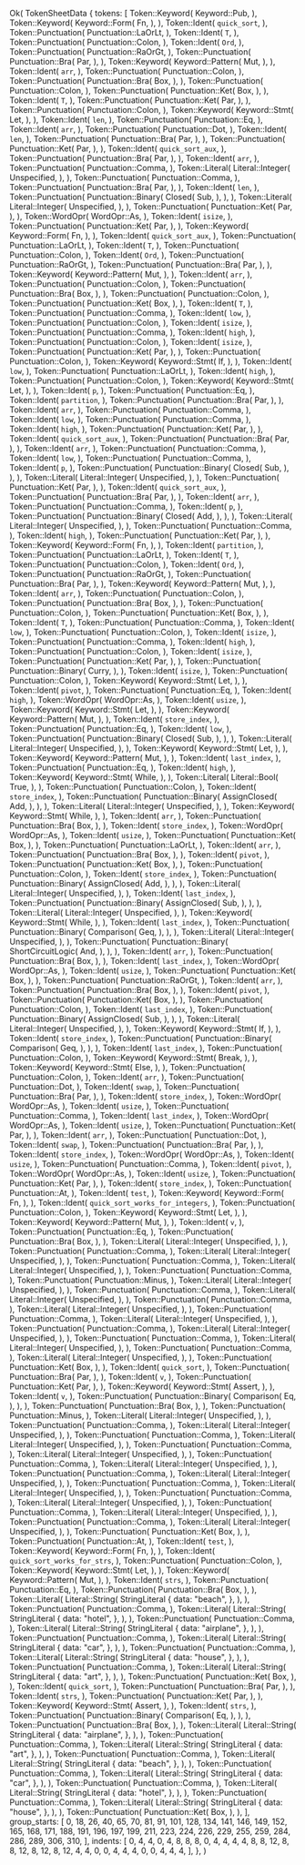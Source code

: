 Ok(
    TokenSheetData {
        tokens: [
            Token::Keyword(
                Keyword::Pub,
            ),
            Token::Keyword(
                Keyword::Form(
                    Fn,
                ),
            ),
            Token::Ident(
                `quick_sort`,
            ),
            Token::Punctuation(
                Punctuation::LaOrLt,
            ),
            Token::Ident(
                `T`,
            ),
            Token::Punctuation(
                Punctuation::Colon,
            ),
            Token::Ident(
                `Ord`,
            ),
            Token::Punctuation(
                Punctuation::RaOrGt,
            ),
            Token::Punctuation(
                Punctuation::Bra(
                    Par,
                ),
            ),
            Token::Keyword(
                Keyword::Pattern(
                    Mut,
                ),
            ),
            Token::Ident(
                `arr`,
            ),
            Token::Punctuation(
                Punctuation::Colon,
            ),
            Token::Punctuation(
                Punctuation::Bra(
                    Box,
                ),
            ),
            Token::Punctuation(
                Punctuation::Colon,
            ),
            Token::Punctuation(
                Punctuation::Ket(
                    Box,
                ),
            ),
            Token::Ident(
                `T`,
            ),
            Token::Punctuation(
                Punctuation::Ket(
                    Par,
                ),
            ),
            Token::Punctuation(
                Punctuation::Colon,
            ),
            Token::Keyword(
                Keyword::Stmt(
                    Let,
                ),
            ),
            Token::Ident(
                `len`,
            ),
            Token::Punctuation(
                Punctuation::Eq,
            ),
            Token::Ident(
                `arr`,
            ),
            Token::Punctuation(
                Punctuation::Dot,
            ),
            Token::Ident(
                `len`,
            ),
            Token::Punctuation(
                Punctuation::Bra(
                    Par,
                ),
            ),
            Token::Punctuation(
                Punctuation::Ket(
                    Par,
                ),
            ),
            Token::Ident(
                `quick_sort_aux`,
            ),
            Token::Punctuation(
                Punctuation::Bra(
                    Par,
                ),
            ),
            Token::Ident(
                `arr`,
            ),
            Token::Punctuation(
                Punctuation::Comma,
            ),
            Token::Literal(
                Literal::Integer(
                    Unspecified,
                ),
            ),
            Token::Punctuation(
                Punctuation::Comma,
            ),
            Token::Punctuation(
                Punctuation::Bra(
                    Par,
                ),
            ),
            Token::Ident(
                `len`,
            ),
            Token::Punctuation(
                Punctuation::Binary(
                    Closed(
                        Sub,
                    ),
                ),
            ),
            Token::Literal(
                Literal::Integer(
                    Unspecified,
                ),
            ),
            Token::Punctuation(
                Punctuation::Ket(
                    Par,
                ),
            ),
            Token::WordOpr(
                WordOpr::As,
            ),
            Token::Ident(
                `isize`,
            ),
            Token::Punctuation(
                Punctuation::Ket(
                    Par,
                ),
            ),
            Token::Keyword(
                Keyword::Form(
                    Fn,
                ),
            ),
            Token::Ident(
                `quick_sort_aux`,
            ),
            Token::Punctuation(
                Punctuation::LaOrLt,
            ),
            Token::Ident(
                `T`,
            ),
            Token::Punctuation(
                Punctuation::Colon,
            ),
            Token::Ident(
                `Ord`,
            ),
            Token::Punctuation(
                Punctuation::RaOrGt,
            ),
            Token::Punctuation(
                Punctuation::Bra(
                    Par,
                ),
            ),
            Token::Keyword(
                Keyword::Pattern(
                    Mut,
                ),
            ),
            Token::Ident(
                `arr`,
            ),
            Token::Punctuation(
                Punctuation::Colon,
            ),
            Token::Punctuation(
                Punctuation::Bra(
                    Box,
                ),
            ),
            Token::Punctuation(
                Punctuation::Colon,
            ),
            Token::Punctuation(
                Punctuation::Ket(
                    Box,
                ),
            ),
            Token::Ident(
                `T`,
            ),
            Token::Punctuation(
                Punctuation::Comma,
            ),
            Token::Ident(
                `low`,
            ),
            Token::Punctuation(
                Punctuation::Colon,
            ),
            Token::Ident(
                `isize`,
            ),
            Token::Punctuation(
                Punctuation::Comma,
            ),
            Token::Ident(
                `high`,
            ),
            Token::Punctuation(
                Punctuation::Colon,
            ),
            Token::Ident(
                `isize`,
            ),
            Token::Punctuation(
                Punctuation::Ket(
                    Par,
                ),
            ),
            Token::Punctuation(
                Punctuation::Colon,
            ),
            Token::Keyword(
                Keyword::Stmt(
                    If,
                ),
            ),
            Token::Ident(
                `low`,
            ),
            Token::Punctuation(
                Punctuation::LaOrLt,
            ),
            Token::Ident(
                `high`,
            ),
            Token::Punctuation(
                Punctuation::Colon,
            ),
            Token::Keyword(
                Keyword::Stmt(
                    Let,
                ),
            ),
            Token::Ident(
                `p`,
            ),
            Token::Punctuation(
                Punctuation::Eq,
            ),
            Token::Ident(
                `partition`,
            ),
            Token::Punctuation(
                Punctuation::Bra(
                    Par,
                ),
            ),
            Token::Ident(
                `arr`,
            ),
            Token::Punctuation(
                Punctuation::Comma,
            ),
            Token::Ident(
                `low`,
            ),
            Token::Punctuation(
                Punctuation::Comma,
            ),
            Token::Ident(
                `high`,
            ),
            Token::Punctuation(
                Punctuation::Ket(
                    Par,
                ),
            ),
            Token::Ident(
                `quick_sort_aux`,
            ),
            Token::Punctuation(
                Punctuation::Bra(
                    Par,
                ),
            ),
            Token::Ident(
                `arr`,
            ),
            Token::Punctuation(
                Punctuation::Comma,
            ),
            Token::Ident(
                `low`,
            ),
            Token::Punctuation(
                Punctuation::Comma,
            ),
            Token::Ident(
                `p`,
            ),
            Token::Punctuation(
                Punctuation::Binary(
                    Closed(
                        Sub,
                    ),
                ),
            ),
            Token::Literal(
                Literal::Integer(
                    Unspecified,
                ),
            ),
            Token::Punctuation(
                Punctuation::Ket(
                    Par,
                ),
            ),
            Token::Ident(
                `quick_sort_aux`,
            ),
            Token::Punctuation(
                Punctuation::Bra(
                    Par,
                ),
            ),
            Token::Ident(
                `arr`,
            ),
            Token::Punctuation(
                Punctuation::Comma,
            ),
            Token::Ident(
                `p`,
            ),
            Token::Punctuation(
                Punctuation::Binary(
                    Closed(
                        Add,
                    ),
                ),
            ),
            Token::Literal(
                Literal::Integer(
                    Unspecified,
                ),
            ),
            Token::Punctuation(
                Punctuation::Comma,
            ),
            Token::Ident(
                `high`,
            ),
            Token::Punctuation(
                Punctuation::Ket(
                    Par,
                ),
            ),
            Token::Keyword(
                Keyword::Form(
                    Fn,
                ),
            ),
            Token::Ident(
                `partition`,
            ),
            Token::Punctuation(
                Punctuation::LaOrLt,
            ),
            Token::Ident(
                `T`,
            ),
            Token::Punctuation(
                Punctuation::Colon,
            ),
            Token::Ident(
                `Ord`,
            ),
            Token::Punctuation(
                Punctuation::RaOrGt,
            ),
            Token::Punctuation(
                Punctuation::Bra(
                    Par,
                ),
            ),
            Token::Keyword(
                Keyword::Pattern(
                    Mut,
                ),
            ),
            Token::Ident(
                `arr`,
            ),
            Token::Punctuation(
                Punctuation::Colon,
            ),
            Token::Punctuation(
                Punctuation::Bra(
                    Box,
                ),
            ),
            Token::Punctuation(
                Punctuation::Colon,
            ),
            Token::Punctuation(
                Punctuation::Ket(
                    Box,
                ),
            ),
            Token::Ident(
                `T`,
            ),
            Token::Punctuation(
                Punctuation::Comma,
            ),
            Token::Ident(
                `low`,
            ),
            Token::Punctuation(
                Punctuation::Colon,
            ),
            Token::Ident(
                `isize`,
            ),
            Token::Punctuation(
                Punctuation::Comma,
            ),
            Token::Ident(
                `high`,
            ),
            Token::Punctuation(
                Punctuation::Colon,
            ),
            Token::Ident(
                `isize`,
            ),
            Token::Punctuation(
                Punctuation::Ket(
                    Par,
                ),
            ),
            Token::Punctuation(
                Punctuation::Binary(
                    Curry,
                ),
            ),
            Token::Ident(
                `isize`,
            ),
            Token::Punctuation(
                Punctuation::Colon,
            ),
            Token::Keyword(
                Keyword::Stmt(
                    Let,
                ),
            ),
            Token::Ident(
                `pivot`,
            ),
            Token::Punctuation(
                Punctuation::Eq,
            ),
            Token::Ident(
                `high`,
            ),
            Token::WordOpr(
                WordOpr::As,
            ),
            Token::Ident(
                `usize`,
            ),
            Token::Keyword(
                Keyword::Stmt(
                    Let,
                ),
            ),
            Token::Keyword(
                Keyword::Pattern(
                    Mut,
                ),
            ),
            Token::Ident(
                `store_index`,
            ),
            Token::Punctuation(
                Punctuation::Eq,
            ),
            Token::Ident(
                `low`,
            ),
            Token::Punctuation(
                Punctuation::Binary(
                    Closed(
                        Sub,
                    ),
                ),
            ),
            Token::Literal(
                Literal::Integer(
                    Unspecified,
                ),
            ),
            Token::Keyword(
                Keyword::Stmt(
                    Let,
                ),
            ),
            Token::Keyword(
                Keyword::Pattern(
                    Mut,
                ),
            ),
            Token::Ident(
                `last_index`,
            ),
            Token::Punctuation(
                Punctuation::Eq,
            ),
            Token::Ident(
                `high`,
            ),
            Token::Keyword(
                Keyword::Stmt(
                    While,
                ),
            ),
            Token::Literal(
                Literal::Bool(
                    True,
                ),
            ),
            Token::Punctuation(
                Punctuation::Colon,
            ),
            Token::Ident(
                `store_index`,
            ),
            Token::Punctuation(
                Punctuation::Binary(
                    AssignClosed(
                        Add,
                    ),
                ),
            ),
            Token::Literal(
                Literal::Integer(
                    Unspecified,
                ),
            ),
            Token::Keyword(
                Keyword::Stmt(
                    While,
                ),
            ),
            Token::Ident(
                `arr`,
            ),
            Token::Punctuation(
                Punctuation::Bra(
                    Box,
                ),
            ),
            Token::Ident(
                `store_index`,
            ),
            Token::WordOpr(
                WordOpr::As,
            ),
            Token::Ident(
                `usize`,
            ),
            Token::Punctuation(
                Punctuation::Ket(
                    Box,
                ),
            ),
            Token::Punctuation(
                Punctuation::LaOrLt,
            ),
            Token::Ident(
                `arr`,
            ),
            Token::Punctuation(
                Punctuation::Bra(
                    Box,
                ),
            ),
            Token::Ident(
                `pivot`,
            ),
            Token::Punctuation(
                Punctuation::Ket(
                    Box,
                ),
            ),
            Token::Punctuation(
                Punctuation::Colon,
            ),
            Token::Ident(
                `store_index`,
            ),
            Token::Punctuation(
                Punctuation::Binary(
                    AssignClosed(
                        Add,
                    ),
                ),
            ),
            Token::Literal(
                Literal::Integer(
                    Unspecified,
                ),
            ),
            Token::Ident(
                `last_index`,
            ),
            Token::Punctuation(
                Punctuation::Binary(
                    AssignClosed(
                        Sub,
                    ),
                ),
            ),
            Token::Literal(
                Literal::Integer(
                    Unspecified,
                ),
            ),
            Token::Keyword(
                Keyword::Stmt(
                    While,
                ),
            ),
            Token::Ident(
                `last_index`,
            ),
            Token::Punctuation(
                Punctuation::Binary(
                    Comparison(
                        Geq,
                    ),
                ),
            ),
            Token::Literal(
                Literal::Integer(
                    Unspecified,
                ),
            ),
            Token::Punctuation(
                Punctuation::Binary(
                    ShortCircuitLogic(
                        And,
                    ),
                ),
            ),
            Token::Ident(
                `arr`,
            ),
            Token::Punctuation(
                Punctuation::Bra(
                    Box,
                ),
            ),
            Token::Ident(
                `last_index`,
            ),
            Token::WordOpr(
                WordOpr::As,
            ),
            Token::Ident(
                `usize`,
            ),
            Token::Punctuation(
                Punctuation::Ket(
                    Box,
                ),
            ),
            Token::Punctuation(
                Punctuation::RaOrGt,
            ),
            Token::Ident(
                `arr`,
            ),
            Token::Punctuation(
                Punctuation::Bra(
                    Box,
                ),
            ),
            Token::Ident(
                `pivot`,
            ),
            Token::Punctuation(
                Punctuation::Ket(
                    Box,
                ),
            ),
            Token::Punctuation(
                Punctuation::Colon,
            ),
            Token::Ident(
                `last_index`,
            ),
            Token::Punctuation(
                Punctuation::Binary(
                    AssignClosed(
                        Sub,
                    ),
                ),
            ),
            Token::Literal(
                Literal::Integer(
                    Unspecified,
                ),
            ),
            Token::Keyword(
                Keyword::Stmt(
                    If,
                ),
            ),
            Token::Ident(
                `store_index`,
            ),
            Token::Punctuation(
                Punctuation::Binary(
                    Comparison(
                        Geq,
                    ),
                ),
            ),
            Token::Ident(
                `last_index`,
            ),
            Token::Punctuation(
                Punctuation::Colon,
            ),
            Token::Keyword(
                Keyword::Stmt(
                    Break,
                ),
            ),
            Token::Keyword(
                Keyword::Stmt(
                    Else,
                ),
            ),
            Token::Punctuation(
                Punctuation::Colon,
            ),
            Token::Ident(
                `arr`,
            ),
            Token::Punctuation(
                Punctuation::Dot,
            ),
            Token::Ident(
                `swap`,
            ),
            Token::Punctuation(
                Punctuation::Bra(
                    Par,
                ),
            ),
            Token::Ident(
                `store_index`,
            ),
            Token::WordOpr(
                WordOpr::As,
            ),
            Token::Ident(
                `usize`,
            ),
            Token::Punctuation(
                Punctuation::Comma,
            ),
            Token::Ident(
                `last_index`,
            ),
            Token::WordOpr(
                WordOpr::As,
            ),
            Token::Ident(
                `usize`,
            ),
            Token::Punctuation(
                Punctuation::Ket(
                    Par,
                ),
            ),
            Token::Ident(
                `arr`,
            ),
            Token::Punctuation(
                Punctuation::Dot,
            ),
            Token::Ident(
                `swap`,
            ),
            Token::Punctuation(
                Punctuation::Bra(
                    Par,
                ),
            ),
            Token::Ident(
                `store_index`,
            ),
            Token::WordOpr(
                WordOpr::As,
            ),
            Token::Ident(
                `usize`,
            ),
            Token::Punctuation(
                Punctuation::Comma,
            ),
            Token::Ident(
                `pivot`,
            ),
            Token::WordOpr(
                WordOpr::As,
            ),
            Token::Ident(
                `usize`,
            ),
            Token::Punctuation(
                Punctuation::Ket(
                    Par,
                ),
            ),
            Token::Ident(
                `store_index`,
            ),
            Token::Punctuation(
                Punctuation::At,
            ),
            Token::Ident(
                `test`,
            ),
            Token::Keyword(
                Keyword::Form(
                    Fn,
                ),
            ),
            Token::Ident(
                `quick_sort_works_for_integers`,
            ),
            Token::Punctuation(
                Punctuation::Colon,
            ),
            Token::Keyword(
                Keyword::Stmt(
                    Let,
                ),
            ),
            Token::Keyword(
                Keyword::Pattern(
                    Mut,
                ),
            ),
            Token::Ident(
                `v`,
            ),
            Token::Punctuation(
                Punctuation::Eq,
            ),
            Token::Punctuation(
                Punctuation::Bra(
                    Box,
                ),
            ),
            Token::Literal(
                Literal::Integer(
                    Unspecified,
                ),
            ),
            Token::Punctuation(
                Punctuation::Comma,
            ),
            Token::Literal(
                Literal::Integer(
                    Unspecified,
                ),
            ),
            Token::Punctuation(
                Punctuation::Comma,
            ),
            Token::Literal(
                Literal::Integer(
                    Unspecified,
                ),
            ),
            Token::Punctuation(
                Punctuation::Comma,
            ),
            Token::Punctuation(
                Punctuation::Minus,
            ),
            Token::Literal(
                Literal::Integer(
                    Unspecified,
                ),
            ),
            Token::Punctuation(
                Punctuation::Comma,
            ),
            Token::Literal(
                Literal::Integer(
                    Unspecified,
                ),
            ),
            Token::Punctuation(
                Punctuation::Comma,
            ),
            Token::Literal(
                Literal::Integer(
                    Unspecified,
                ),
            ),
            Token::Punctuation(
                Punctuation::Comma,
            ),
            Token::Literal(
                Literal::Integer(
                    Unspecified,
                ),
            ),
            Token::Punctuation(
                Punctuation::Comma,
            ),
            Token::Literal(
                Literal::Integer(
                    Unspecified,
                ),
            ),
            Token::Punctuation(
                Punctuation::Comma,
            ),
            Token::Literal(
                Literal::Integer(
                    Unspecified,
                ),
            ),
            Token::Punctuation(
                Punctuation::Comma,
            ),
            Token::Literal(
                Literal::Integer(
                    Unspecified,
                ),
            ),
            Token::Punctuation(
                Punctuation::Ket(
                    Box,
                ),
            ),
            Token::Ident(
                `quick_sort`,
            ),
            Token::Punctuation(
                Punctuation::Bra(
                    Par,
                ),
            ),
            Token::Ident(
                `v`,
            ),
            Token::Punctuation(
                Punctuation::Ket(
                    Par,
                ),
            ),
            Token::Keyword(
                Keyword::Stmt(
                    Assert,
                ),
            ),
            Token::Ident(
                `v`,
            ),
            Token::Punctuation(
                Punctuation::Binary(
                    Comparison(
                        Eq,
                    ),
                ),
            ),
            Token::Punctuation(
                Punctuation::Bra(
                    Box,
                ),
            ),
            Token::Punctuation(
                Punctuation::Minus,
            ),
            Token::Literal(
                Literal::Integer(
                    Unspecified,
                ),
            ),
            Token::Punctuation(
                Punctuation::Comma,
            ),
            Token::Literal(
                Literal::Integer(
                    Unspecified,
                ),
            ),
            Token::Punctuation(
                Punctuation::Comma,
            ),
            Token::Literal(
                Literal::Integer(
                    Unspecified,
                ),
            ),
            Token::Punctuation(
                Punctuation::Comma,
            ),
            Token::Literal(
                Literal::Integer(
                    Unspecified,
                ),
            ),
            Token::Punctuation(
                Punctuation::Comma,
            ),
            Token::Literal(
                Literal::Integer(
                    Unspecified,
                ),
            ),
            Token::Punctuation(
                Punctuation::Comma,
            ),
            Token::Literal(
                Literal::Integer(
                    Unspecified,
                ),
            ),
            Token::Punctuation(
                Punctuation::Comma,
            ),
            Token::Literal(
                Literal::Integer(
                    Unspecified,
                ),
            ),
            Token::Punctuation(
                Punctuation::Comma,
            ),
            Token::Literal(
                Literal::Integer(
                    Unspecified,
                ),
            ),
            Token::Punctuation(
                Punctuation::Comma,
            ),
            Token::Literal(
                Literal::Integer(
                    Unspecified,
                ),
            ),
            Token::Punctuation(
                Punctuation::Comma,
            ),
            Token::Literal(
                Literal::Integer(
                    Unspecified,
                ),
            ),
            Token::Punctuation(
                Punctuation::Ket(
                    Box,
                ),
            ),
            Token::Punctuation(
                Punctuation::At,
            ),
            Token::Ident(
                `test`,
            ),
            Token::Keyword(
                Keyword::Form(
                    Fn,
                ),
            ),
            Token::Ident(
                `quick_sort_works_for_strs`,
            ),
            Token::Punctuation(
                Punctuation::Colon,
            ),
            Token::Keyword(
                Keyword::Stmt(
                    Let,
                ),
            ),
            Token::Keyword(
                Keyword::Pattern(
                    Mut,
                ),
            ),
            Token::Ident(
                `strs`,
            ),
            Token::Punctuation(
                Punctuation::Eq,
            ),
            Token::Punctuation(
                Punctuation::Bra(
                    Box,
                ),
            ),
            Token::Literal(
                Literal::String(
                    StringLiteral {
                        data: "beach",
                    },
                ),
            ),
            Token::Punctuation(
                Punctuation::Comma,
            ),
            Token::Literal(
                Literal::String(
                    StringLiteral {
                        data: "hotel",
                    },
                ),
            ),
            Token::Punctuation(
                Punctuation::Comma,
            ),
            Token::Literal(
                Literal::String(
                    StringLiteral {
                        data: "airplane",
                    },
                ),
            ),
            Token::Punctuation(
                Punctuation::Comma,
            ),
            Token::Literal(
                Literal::String(
                    StringLiteral {
                        data: "car",
                    },
                ),
            ),
            Token::Punctuation(
                Punctuation::Comma,
            ),
            Token::Literal(
                Literal::String(
                    StringLiteral {
                        data: "house",
                    },
                ),
            ),
            Token::Punctuation(
                Punctuation::Comma,
            ),
            Token::Literal(
                Literal::String(
                    StringLiteral {
                        data: "art",
                    },
                ),
            ),
            Token::Punctuation(
                Punctuation::Ket(
                    Box,
                ),
            ),
            Token::Ident(
                `quick_sort`,
            ),
            Token::Punctuation(
                Punctuation::Bra(
                    Par,
                ),
            ),
            Token::Ident(
                `strs`,
            ),
            Token::Punctuation(
                Punctuation::Ket(
                    Par,
                ),
            ),
            Token::Keyword(
                Keyword::Stmt(
                    Assert,
                ),
            ),
            Token::Ident(
                `strs`,
            ),
            Token::Punctuation(
                Punctuation::Binary(
                    Comparison(
                        Eq,
                    ),
                ),
            ),
            Token::Punctuation(
                Punctuation::Bra(
                    Box,
                ),
            ),
            Token::Literal(
                Literal::String(
                    StringLiteral {
                        data: "airplane",
                    },
                ),
            ),
            Token::Punctuation(
                Punctuation::Comma,
            ),
            Token::Literal(
                Literal::String(
                    StringLiteral {
                        data: "art",
                    },
                ),
            ),
            Token::Punctuation(
                Punctuation::Comma,
            ),
            Token::Literal(
                Literal::String(
                    StringLiteral {
                        data: "beach",
                    },
                ),
            ),
            Token::Punctuation(
                Punctuation::Comma,
            ),
            Token::Literal(
                Literal::String(
                    StringLiteral {
                        data: "car",
                    },
                ),
            ),
            Token::Punctuation(
                Punctuation::Comma,
            ),
            Token::Literal(
                Literal::String(
                    StringLiteral {
                        data: "hotel",
                    },
                ),
            ),
            Token::Punctuation(
                Punctuation::Comma,
            ),
            Token::Literal(
                Literal::String(
                    StringLiteral {
                        data: "house",
                    },
                ),
            ),
            Token::Punctuation(
                Punctuation::Ket(
                    Box,
                ),
            ),
        ],
        group_starts: [
            0,
            18,
            26,
            40,
            65,
            70,
            81,
            91,
            101,
            128,
            134,
            141,
            146,
            149,
            152,
            165,
            168,
            171,
            188,
            191,
            196,
            197,
            199,
            211,
            223,
            224,
            226,
            229,
            255,
            259,
            284,
            286,
            289,
            306,
            310,
        ],
        indents: [
            0,
            4,
            4,
            0,
            4,
            8,
            8,
            8,
            0,
            4,
            4,
            4,
            4,
            8,
            8,
            12,
            8,
            8,
            12,
            8,
            12,
            8,
            12,
            4,
            4,
            0,
            0,
            4,
            4,
            4,
            0,
            0,
            4,
            4,
            4,
        ],
    },
)